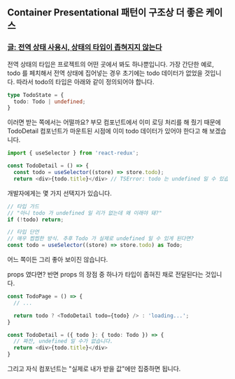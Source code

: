 ## Container Presentational 패턴이 구조상 더 좋은 케이스

### [글: 전역 상태 사용시, 상태의 타입이 좁혀지지 않는다](https://velog.io/@woohm402/no-global-state-manager#3-%EC%83%81%ED%83%9C%EC%9D%98-%ED%83%80%EC%9E%85%EC%9D%B4-%EC%A2%81%ED%98%80%EC%A7%80%EC%A7%80-%EC%95%8A%EB%8A%94%EB%8B%A4)

전역 상태의 타입은 프로젝트의 어떤 곳에서 봐도 하나뿐입니다. 가장 간단한 예로, todo 를 페치해서 전역 상태에 집어넣는 경우 초기에는 todo 데이터가 없었을 것입니다. 따라서 todo의 타입은 아래와 같이 정의되어야 합니다.

```ts
type TodoState = {
  todo: Todo | undefined;
}
```
이러면 받는 쪽에서는 어떨까요? 부모 컴포넌트에서 이미 로딩 처리를 해 줬기 때문에 TodoDetail 컴포넌트가 마운트된 시점에 이미 todo 데이터가 있어야 한다고 해 보겠습니다.

```ts
import { useSelector } from 'react-redux';

const TodoDetail = () => {
  const todo = useSelector((store) => store.todo);
  return <div>{todo.title}</div> // TSError: todo 는 undefined 일 수 있습니다.
```
개발자에게는 몇 가지 선택지가 있습니다.

```ts
// 타입 가드
// "아니 todo 가 undefined 일 리가 없는데 왜 이래야 돼?"
if (!todo) return;
```

```ts
// 타입 단언
// 매우 찝찝한 방식. 추후 Todo 가 실제로 undefined 일 수 있게 된다면?
const todo = useSelector((store) => store.todo) as Todo;
```
어느 쪽이든 그리 좋아 보이진 않습니다.

props 였다면?
반면 props 의 장점 중 하나가 타입이 좁혀진 채로 전달된다는 것입니다.

```ts
const TodoPage = () => {
  // ...

  return todo ? <TodoDetail todo={todo} /> : 'loading...';
}

const TodoDetail = ({ todo }: { todo: Todo }) => {
  // 짜잔, undefined 일 수가 없습니다.
  return <div>{todo.title}</div>
}
```
그리고 자식 컴포넌트는 "실제로 내가 받을 값"에만 집중하면 됩니다.

